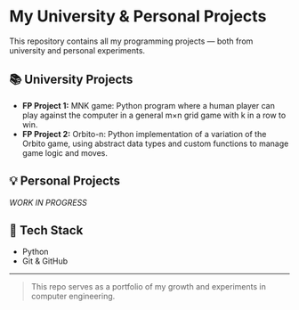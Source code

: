 # My University & Personal Projects

This repository contains all my programming projects — both from university and personal experiments.

## 📚 University Projects
- **FP Project 1:** MNK game: Python program where a human player can play against the computer in a general m×n grid game with k in a row to win.
- **FP Project 2:** Orbito-n: Python implementation of a variation of the Orbito game, using abstract data types and custom functions to manage game logic and moves.

## 💡 Personal Projects
*WORK IN PROGRESS*

## 🧰 Tech Stack
- Python
- Git & GitHub

---

> This repo serves as a portfolio of my growth and experiments in computer engineering.